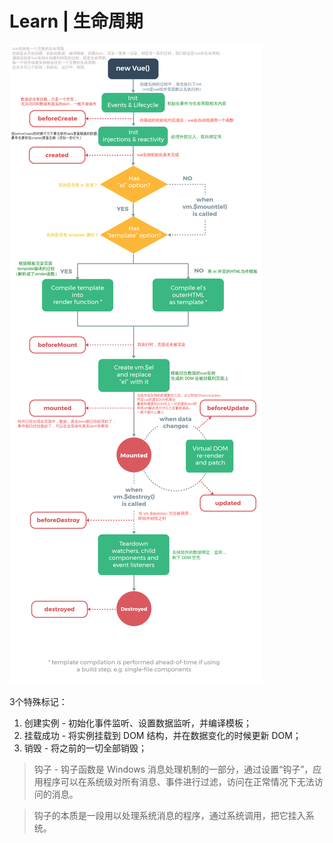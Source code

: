 # Learn | 生命周期


![Vue生命周期](./imgs/lifecycle.png)

3个特殊标记：
1. 创建实例 - 初始化事件监听、设置数据监听，并编译模板；
2. 挂载成功 - 将实例挂载到 DOM 结构，并在数据变化的时候更新 DOM；
3. 销毁 - 将之前的一切全部销毁；

> 钩子 - 钩子函数是 Windows 消息处理机制的一部分，通过设置“钩子”，应用程序可以在系统级对所有消息、事件进行过滤，访问在正常情况下无法访问的消息。

> 钩子的本质是一段用以处理系统消息的程序，通过系统调用，把它挂入系统。